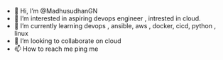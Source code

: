 - 👋 Hi, I’m @MadhusudhanGN
- 👀 I’m interested in aspiring devops engineer , intrested in cloud.
- 🌱 I’m currently learning devops , ansible, aws , docker, cicd, python , linux
- 💞️ I’m looking to collaborate on cloud
- 📫 How to reach me ping me

<!---
MadhusudhanGN/MadhusudhanGN is a ✨ special ✨ repository because its `README.md` (this file) appears on your GitHub profile.
You can click the Preview link to take a look at your changes.
--->
